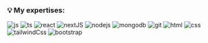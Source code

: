 <!--**hossein13m/hossein13m** is a ✨ _special_ ✨ repository because its `README.md` (this file) appears on your GitHub profile.

Here are some ideas to get you started:
- 🔭 I’m currently working on ...
- 🌱 I’m currently learning ...
- 👯 I’m looking to collaborate on ...
- 🤔 I’m looking for help with ...
- 💬 Ask me about ...7
- 📫 How to reach me: ...
- 😄 Pronouns: ...
- ⚡ Fun fact: ...
-->



<!-- <h3>🕵🏻 Reach out to me: </h3>  -->


<h3>💡 My expertises: </h3>
<div>
        <img src="./assets/javascript.png" alt="js"/>
        <img src="./assets/typescript.png" alt="ts"/>
        <!-- <img src="./assets/angular.png" alt="angular"/> -->
        <!-- <img src="./assets/vue-js.png" alt="vue"/> -->
        <!-- <img src="./assets/nuxtJS.png" alt="nuxtJS"/> -->
        <img src="./assets/react.png" alt="react"/>
        <img src="./assets/nextJS.png" alt="nextJS"/>
        <img src="./assets/nodeJS.png" alt="nodejs"/>
        <!-- <img src="./assets/nestJS.png" alt="nestJS"/> -->
        <img src="./assets/mongodb.png" alt="mongodb"/>
        <!-- <img src="./assets/linux.png" alt="linux"/> -->
        <img src="./assets/git.png" alt="git"/>
        <img src="./assets/html-5.png" alt="html"/>
        <img src="./assets/css3.png" alt="css"/>
        <!-- <img src="./assets/sass.png" alt="sass"/> -->
        <img src="assets/tailwindCss.png" alt="tailwindCss"/>
        <img src="./assets/bootstrap.png" alt="bootstrap"/>
    
<!--  image credit: https://icons8.com/  -->
</div>

